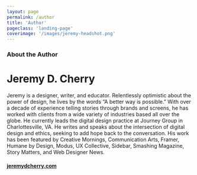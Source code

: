 ```yaml
---
layout: page
permalink: /author
title: 'Author'
pageclass: 'landing-page'
coverimage: '/images/jeremy-headshot.png'
---
```


<div class="author" markdown="1">
	
### About the Author

# Jeremy D. Cherry

Jeremy is a designer, writer, and educator. Relentlessly optimistic about the power of design, he lives by the words “A better way is possible.”  With over a decade of experience telling stories through brands and screens, he has worked with clients from a wide variety of industries based all over the globe. He currently leads the digital design practice at Journey Group in Charlottesville, VA. He writes and speaks about the intersection of digital design and ethics, seeking to add hope back to the conversation. His work has been featured by Creative Mornings, Communication Arts, Framer, Humane by Design, Modus, UX Collective, Sidebar, Smashing Magazine, Story Matters, and Web Designer News.

#### <a href="https://jeremydcherry.com">jeremydcherry.com</a>

</div>